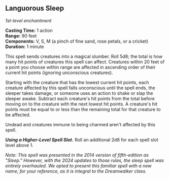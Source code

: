 ## Languorous Sleep
*1st-level enchantment*

**Casting Time:** 1 action  
**Range:** 90 feet  
**Components:** V, S, M (a pinch of fine sand, rose petals, or a cricket)  
**Duration:** 1 minute  

This spell sends creatures into a magical slumber. Roll 5d8; the total is how many hit points of creatures this spell can affect. Creatures within 20 feet of a point you choose within range are affected in ascending order of their current hit points (ignoring unconscious creatures).

Starting with the creature that has the lowest current hit points, each creature affected by this spell falls unconscious until the spell ends, the sleeper takes damage, or someone uses an action to shake or slap the sleeper awake. Subtract each creature's hit points from the total before moving on to the creature with the next lowest hit points. A creature's hit points must be equal to or less than the remaining total for that creature to be affected.

Undead and creatures immune to being charmed aren't affected by this spell.

***Using a Higher-Level Spell Slot.*** Roll an additional 2d8 for each spell slot level above 1.

_Note: This spell was presented in the 2014 version of fifth-edition as "Sleep." However, with the 2024 updates to those rules, the _sleep_ spell was entirely overhauled. We opted to present this familiar spell with a new name, for your reference, as it is integral to the Dreamwalker class._
